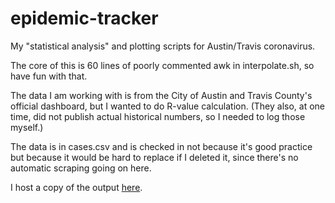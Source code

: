 # epidemic-tracker
My "statistical analysis" and plotting scripts for Austin/Travis coronavirus.

The core of this is 60 lines of poorly commented awk in interpolate.sh, so have fun with that.

The data I am working with is from the City of Austin and Travis County's official dashboard,
but I wanted to do R-value calculation. (They also, at one time, did not publish actual historical
numbers, so I needed to log those myself.)

The data is in cases.csv and is checked in not because it's good practice but because it would be
hard to replace if I deleted it, since there's no automatic scraping going on here.

I host a copy of the output [here](https://arbrock.nfshost.com/cases.png).
